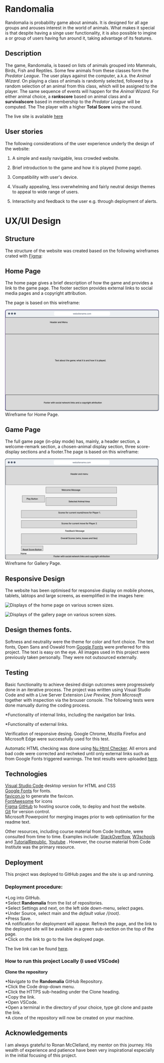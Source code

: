 
# Randomalia #

Randomalia is probability game about animals. It is designed for all age groups and arouses interest in the world of animals. What makes it special is that despite having a singe user functionality, it is also possible to imgine a or group of users having fun around it, taking advantage of its features.  

## Description ##

The game, Randomalia, is based on lists of animals grouped into  Mammals, Birds, Fish and Reptiles. Some few animals from these classes form the *Predator League*. The user plays against the computer, a.k.a. the *Animal Wizard*. On playing a class of animals is randomly selected, followed by a random selection of an animal from this class, which will be assigned to the player. The same sequence of events will happen for the *Animal Wizard*. For either animal choice, a **rankscore** based on animal class and a **survivalscore** based in membership to the *Predator League* will be computed. The  The player with a higher **Total Score** wins the round.  

The live site is available [here](https://kenarina.github.io/Owens-Homestay-Resort/)

## User stories ##

The following considerations of the user experience underly the design of the website:  

1. A simple and easily navigable, less crowded website.  

2. Brief introduction to the game and how it is played (home page).

3. Compatibility with user's device.  

4. Visually appealing, less overwhelming and fairly neutral design themes to appeal to wide range of users.   

5. Interactivity and feedback to the user e.g. through deployment of alerts.  

# UX/UI Design #

## Structure ##

The structure of the website was created based on the following wireframes crated with [Figma](https://www.figma.com/):  


## Home Page ##

The home page gives a brief description of how the game and provides a link to the game page. The footer section provides external links to social media pages and a copyright attribution.  

The page is based on this wireframe:

<p><img src="assets/images/Page1-wireframe.PNG" alt="Wireframe for Home Page.">Wireframe for Home Page.</p>  

## Game Page ##

The full game page (in-play mode) has, mainly, a header section, a welcome-remark section, a chosen-animal display section, three score-display sections and a footer.The page is based on this wireframe:

<p><img src="assets/images/Page2-wireframe.PNG" alt="Wireframe for Game Page.">Wireframe for Gallery Page.</p>  

## Responsive Design ##

The website has been optimised for responsive display on mobile phones, tablets, labtops and large screens, as exemplified in the images here:
<p><img src="assets\Images\OHR-Responsive-Home.webp" alt="Displays of the home page on various screen sizes."></p>  

<p><img src="assets\Images\OHR-Responsive-gallery.webp" alt="Displays of the gallery page on various screen sizes."></p>  

## Design themes fonts. ##  

Softness and neutrality were the theme for color and font choice. The text fonts, Open Sans and Oswald from [Google Fonts](https://fonts.google.com/) were preferred for this project. The text is easy on the eye. All images used in this project were previously taken personally. They were not outsourced externally.  

## Testing ##
Basic functionality to achieve desired disign outcomes were progressively done in an iterative process. The project was written using Visual Studio Code and with a Live Server Extension *Live Preview, from Microsoft* together with inspection via the brouser console. The following tests were done manually during the coding process.  

*Functionality of internal links, including the navigation bar links.

*Functionality of external links.

Verification of responsive desing. Google Chrome, Mozilla Firefox and Microsoft Edge were successfully used for this test.  

Automatic HTML checking was done using [Nu Html Checker](https://validator.w3.org/nu/). All errors and bad code were corrected and recheked until only external links such as from Google Fonts triggered warnings.  The test results were uploaded [here](assets/test-results).


##  Technologies ##
 
[Visual Studio Code](https://code.visualstudio.com/) desktop version for HTML and CSS  
[Google Fonts](https://fonts.google.com/) for fonts.  
[favicon.io](https://favicon.io/favicon-converter/) to generate the favicon.  
[FontAwesome](https://fontawesome.com/) for icons  
[Figma](https://www.figma.com/)
[GitHub](https://github.com/) to hosting source code, to deploy and host the website.  
[Git](https://git-scm.com/) for version control.  
Microsoft Powerpoint for merging images prior to web optimisation for the readme text.  

Other resources, including course material from Code Institute, were consulted from time to time. Examples include: [StackOverflow](https://stackoverflow.com/), [W3schools](https://www.w3schools.com/) and [TutorialRepublic](https://www.tutorialrepublic.com/), [Youtube](youtube.com) . However, the course material from Code Institute was the primary resource.  

## Deployment ##

This project was deployed to GitHub pages and the site is up and running.

### Deployment procedure: ###

*Log into GitHub.  
*Select **Randomalia** from the list of repositories.  
*Select Settings and next, on the left side down-menu, select pages.  
*Under Source, select main and the *default value /(root)*.  
*Press Save.  
*A notification for deployment will appear. Refresh the page, and the link to the deployed site will be available in a green sub-section on the top of the page.  
*Click on the link to go to the live deployed page.  

The live link can be found [here](https://kenarina.github.io/Owens-Homestay-Resort/).

### How to run this project Locally (I used VSCode) ###

**Clone the repository**  

*Navigate to the **Randomalia** GitHub Repository.  
*Click the Code drop-down menu.  
*Click the HTTPS sub-heading under the Clone heading.  
*Copy the link.  
*Open VSCode.  
*Open a terminal in the directory of your choice, type git clone and paste the link.  
*A clone of the repository will now be created on your machine.  

## Acknowledgements ##

I am always grateful to Ronan McClelland, my mentor on this journey. His wealth of experience and patience have been very inspirational especially in the initial focusing of this project.
